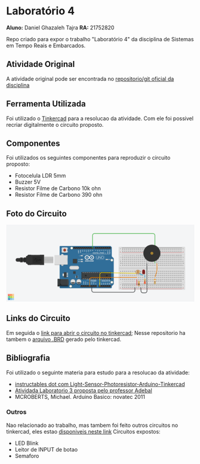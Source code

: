 # Laboratório 4

**Aluno:** Daniel Ghazaleh Tajra
**RA:** 21752820



Repo criado para expor o trabalho "Laboratório 4" da disciplina de Sistemas em Tempo Reais e Embarcados.

## Atividade Original

A atividade original pode ser encontrada no [repositorio/git oficial da disciplina](https://dev.educatux.com.br/uniceub/str/-/blob/master/pdf/202002-Lab04-STR.pdf)

## Ferramenta Utilizada

Foi utilizado o [Tinkercad]([https://www.tinkercad.com/](https://www.tinkercad.com/)) para a resolucao da atividade. Com ele foi possivel recriar digitalmente o circuito proposto.
## Componentes
Foi utilizados os seguintes componentes para reproduzir o circuito proposto:
* Fotocelula LDR 5mm
* Buzzer 5V
* Resistor Filme de Carbono 10k ohn
* Resistor Filme de Carbono 390 ohn

## Foto do Circuito
![Foto do Circuito](https://raw.githubusercontent.com/dgtajra-ceub/lab4-stre/main/Ingenious%20Hango%20(Lab%204).png)

## Links do Circuito
Em seguida o [link para abrir o circuito no tinkercad](https://www.tinkercad.com/things/lrfySUxpQnT-ingenious-hango-lab-4);
Nesse repositorio ha tambem o [arquivo .BRD](https://github.com/dgtajra-ceub/lab4-stre/blob/main/Ingenious%20Hango%20(Lab%204).brd) gerado pelo tinkercad.

## Bibliografia
Foi utilizado o seguinte materia para estudo para a resolucao da atividade:
* [instructables dot com Light-Sensor-Photoresistor-Arduino-Tinkercad](https://www.instructables.com/Light-Sensor-Photoresistor-Arduino-Tinkercad/)
* [Atividada Laboratorio 3 proposta pelo professor Adebal](https://dev.educatux.com.br/uniceub/str/-/blob/master/pdf/202002-Lab03-STR.pdf)
* MCROBERTS, Michael. Arduino Basico: novatec 2011

### Outros
Nao relacionado ao trabalho, mas tambem foi feito outros circuitos no tinkercad, eles estao [disponiveis neste link](https://www.tinkercad.com/things/8smIEMhfomy-glorious-migelo-lab-35)
Circuitos expostos:
* LED Blink
* Leitor de INPUT de botao
* Semaforo
